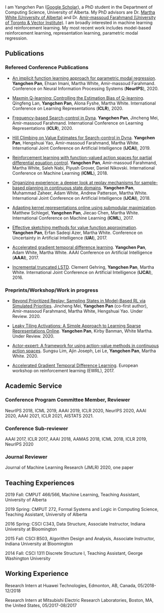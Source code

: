I am Yangchen Pan ([Google Scholar](https://scholar.google.ca/citations?user=QyAsyYEAAAAJ&hl=en)), a PhD student in the Department of Computing Science, University of Alberta. 
My PhD advisors are Dr. [Martha White (University of Alberta)](https://webdocs.cs.ualberta.ca/~whitem/) and Dr. [Amir-massoud Farahmand (University of Toronto & Vector Institute)](http://academic.sologen.net). 
I am broadly interested in machine learning and reinforcement learning. My most recent work includes model-based reinforcement learning, representation learning, parametric modal regression. 

## Publications

### Refereed Conference Publications

- [An implicit function learning approach for parametric modal regression](https://arxiv.org/abs/2002.06195). **Yangchen Pan**, Ehsan Imani, Martha White, Amir-massoud Farahmand. Conference on Neural Information Processing Systems (**NeurIPS**), 2020.

- [Maxmin Q-learning: Controlling the Estimation Bias of Q-learning](https://openreview.net/forum?id=Bkg0u3Etwr). Qingfeng Lan, **Yangchen Pan**, Alona Fyshe, Martha White. International Conference on Learning Representations (**ICLR**), 2020.

- [Frequency-based Search-control in Dyna](https://openreview.net/forum?id=B1gskyStwr). **Yangchen Pan**, Jincheng Mei, Amir-massoud Farahmand. International Conference on Learning Representations (**ICLR**), 2020.

- [Hill Climbing on Value Estimates for Search-control in Dyna](https://arxiv.org/abs/1906.07791). **Yangchen Pan**, Hengshuai Yao, Amir-massoud Farahmand, Martha White. International Joint Conference on Artificial Intelligence (**IJCAI**), 2019.

- [Reinforcement learning with function-valued action spaces for partial differential equation control](https://arxiv.org/abs/1806.06931). **Yangchen Pan**, Amir-massoud Farahmand, Martha White, Saleh Nabi, Piyush Grover, Daniel Nikovski. International Conference on Machine Learning (**ICML**), 2018.

-	[Organizing experience: a deeper look at replay mechanisms for sample-based planning in continuous state domains](https://arxiv.org/abs/1806.04624). **Yangchen Pan**, Muhammad Zaheer, Adam White, Andrew Patterson, Martha White. International Joint Conference on Artificial Intelligence (**IJCAI**), 2018.

- [Adapting kernel representations online using submodular maximization](http://proceedings.mlr.press/v70/schlegel17a.html). Matthew Schlegel, **Yangchen Pan**, Jiecao Chen, Martha White. International Conference on Machine Learning (**ICML**), 2017.

- [Effective sketching methods for value function approximation](https://arxiv.org/abs/1708.01298). **Yangchen Pan**, Erfan Sadeqi Azer, Martha White. Conference on Uncertainty in Artificial Intelligence (**UAI**), 2017.

- [Accelerated gradient temporal difference learning](https://arxiv.org/abs/1611.09328). **Yangchen Pan**, Adam White, Martha White. AAAI Conference on Artificial Intelligence (**AAAI**), 2017.

- [Incremental truncated LSTD](https://arxiv.org/abs/1511.08495). Clement Gehring, **Yangchen Pan**, Martha White. International Joint Conference on Artificial Intelligence (**IJCAI**), 2016.

### Preprints/Workshop/Work in progress
- [Beyond Prioritized Replay: Sampling States in Model-Based RL via Simulated Priorities](https://arxiv.org/abs/2007.09569). Jincheng Mei, **Yangchen Pan** (co-first author), Amir-massoud Farahmand, Martha White, Hengshuai Yao. Under Review. 2020.

- [Leaky Tiling Activations: A Simple Approach to Learning Sparse Representations Online](https://arxiv.org/abs/1911.08068). **Yangchen Pan**, Kirby Banman, White Martha. Under Review. 2020.

- [Actor-expert: A framework for using action-value methods in continuous action spaces](https://arxiv.org/abs/1810.09103). Sungsu Lim, Ajin Joseph, Lei Le, **Yangchen Pan**, Martha White. 2020.

- [Accelerated Gradient Temporal Difference Learning](https://arxiv.org/abs/1611.09328). European workshop on reinforcement learning (EWRL), 2017.

## Academic Service

### Conference Program Committee Member, Reviewer

NeurIPS 2018, ICML 2019, AAAI 2019, ICLR 2020, NeurIPS 2020, AAAI 2020, AAAI 2021, ICLR 2021, AISTATS 2021.

### Conference Sub-reviewer

AAAI 2017, ICLR 2017, AAAI 2018, AAMAS 2018, ICML 2018, ICLR 2019, NeurIPS 2020

### Journal Reviewer

Journal of Machine Learning Research (JMLR) 2020, one paper

## Teaching Experiences

2019 Fall: CMPUT 466/566, Machine Learning, Teaching Assistant, University of Alberta

2019 Spring: CMPUT 272, Formal Systems and Logic in Computing Science, Teaching Assistant, University of Alberta

2016 Spring: CSCI C343, Data Structure, Associate Instructor, Indiana University at Bloomington

2015 Fall: CSCI B503, Algorithm Design and Analysis, Associate Instructor, Indiana University at Bloomington

2014 Fall: CSCI 1311 Discrete Structure I, Teaching Assistant, George Washington University

## Working Experience

Research Intern at Huawei Technologies, Edmonton, AB, Canada, 05/2018-12/2018

Research Intern at Mitsubishi Electric Research Laboratories, Boston, MA, the United States, 05/2017-08/2017
